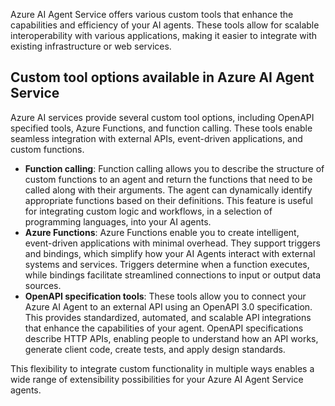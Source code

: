 Azure AI Agent Service offers various custom tools that enhance the capabilities and efficiency of your AI agents. These tools allow for scalable interoperability with various applications, making it easier to integrate with existing infrastructure or web services.

## Custom tool options available in Azure AI Agent Service

Azure AI services provide several custom tool options, including OpenAPI specified tools, Azure Functions, and function calling. These tools enable seamless integration with external APIs, event-driven applications, and custom functions.

- **Function calling**: Function calling allows you to describe the structure of custom functions to an agent and return the functions that need to be called along with their arguments. The agent can dynamically identify appropriate functions based on their definitions. This feature is useful for integrating custom logic and workflows, in a selection of programming languages, into your AI agents.
- **Azure Functions**: Azure Functions enable you to create intelligent, event-driven applications with minimal overhead. They support triggers and bindings, which simplify how your AI Agents interact with external systems and services. Triggers determine when a function executes, while bindings facilitate streamlined connections to input or output data sources.
- **OpenAPI specification tools**: These tools allow you to connect your Azure AI Agent to an external API using an OpenAPI 3.0 specification. This provides standardized, automated, and scalable API integrations that enhance the capabilities of your agent. OpenAPI specifications describe HTTP APIs, enabling people to understand how an API works, generate client code, create tests, and apply design standards.

This flexibility to integrate custom functionality in multiple ways enables a wide range of extensibility possibilities for your Azure AI Agent Service agents.
